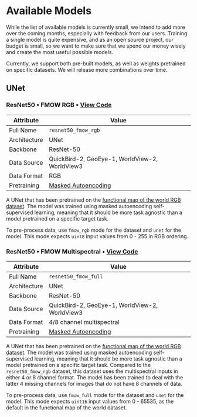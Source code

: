 # Available Models

While the list of available models is currently small, we intend to add more over the
coming months, especially with feedback from our users. Training a single model is quite
expensive, and as an open source project, our budget is small, so we want to make sure
that we spend our money wisely and create the most useful possible models.

Currently, we support both pre-built models, as well as weights pretrained on specific
datasets. We will release more combinations over time.

## UNet

### ResNet50 • FMOW RGB • [View Code](https://github.com/moonshinelabs-ai/moonshine/blob/main/moonshine/models/model_parameters.py#L4)

| Attribute    | Value                                                   |
| ------------ | ------------------------------------------------------- |
| Full Name    | `resnet50_fmow_rgb`                                     |
| Architecture | UNet                                                    |
| Backbone     | ResNet-50                                               |
| Data Source  | QuickBird-2, GeoEye-1, WorldView-2, WorldView3          |
| Data Format  | RGB                                                     |
| Pretraining  | [Masked Autoencoding](https://arxiv.org/abs/2111.06377) |

A UNet that has been pretrained on the
[functional map of the world RGB dataset](https://github.com/fMoW/dataset). The model
was trained using masked autoencoding self-supervised learning, meaning that it should
be more task agnostic than a model pretrained on a specific target task.

To pre-process data, use `fmow_rgb` mode for the dataset and `unet` for the model. This
mode expects `uint8` input values from 0 - 255 in RGB ordering.

### ResNet50 • FMOW Multispectral • [View Code](https://github.com/moonshinelabs-ai/moonshine/blob/main/moonshine/models/model_parameters.py#L11)

| Attribute    | Value                                                   |
| ------------ | ------------------------------------------------------- |
| Full Name    | `resnet50_fmow_full`                                    |
| Architecture | UNet                                                    |
| Backbone     | ResNet-50                                               |
| Data Source  | QuickBird-2, GeoEye-1, WorldView-2, WorldView3          |
| Data Format  | 4/8 channel multispectral                               |
| Pretraining  | [Masked Autoencoding](https://arxiv.org/abs/2111.06377) |

A UNet that has been pretrained on the
[functional map of the world RGB dataset](https://github.com/fMoW/dataset). The model
was trained using masked autoencoding self-supervised learning, meaning that it should
be more task agnostic than a model pretrained on a specific target task. Compared to the
`resnet50_fmow_rgb` dataset, this dataset uses the multispectral inputs in either 4 or 8
channel format. The model has been trained to deal with the latter 4 missing channels
for images that do not have 8 channels of data.

To pre-process data, use `fmow_full` mode for the dataset and `unet` for the model. This
mode expects `uint16` input values from 0 - 65535, as the default in the functional map
of the world dataset.
